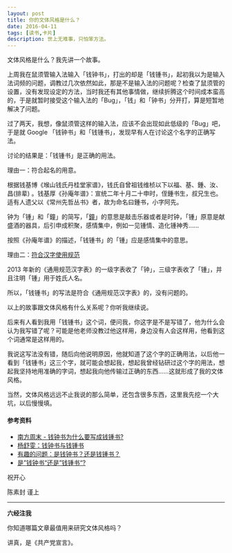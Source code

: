 ```yaml
---
layout: post
title: 你的文体风格是什么？
date: 2016-04-11
tags: [读书,卡片]
description: 世上无难事，只怕笨方法。
---
```



文体风格是什么？我先讲一个故事。

上周我在鼠须管输入法输入「钱钟书」，打出的却是「钱锺书」，起初我以为是输入法词频的问题，调教过几次依然如此，那是不是输入法的问题呢？检查了鼠须管的设置，没有发现设定的方法，当时我还有其他事情做，继续折腾这个时间成本蛮高的，于是就暂时接受这个输入法的「Bug」，「钱」和「钟书」分开打，算是短暂地解决了问题。

过了两天，我想，像鼠须管这样的输入法，应该不会出现如此低级的「Bug」吧，于是就 Google 「钱钟书」和「钱锺书」，发现早有人在讨论这个名字的正确写法。

讨论的结果是：「钱锺书」是正确的用法。

理由一：符合起名的用意。

根据钱基博《堠山钱氏丹桂堂家谱》，钱氏自曾祖钱维桢以下以福、基、鍾、汝、昌(排辈) 。钱基厚《孙庵年谱》：宣统二年十月二十申时，侄鍾书生，叔兄生也。适有人遗父以《常州先哲丛书》者，故为命名曰鍾书，小字阿先。

钟为「锺」和「鐘」的简写，「[鐘](https://www.wikiwand.com/zh/%E9%90%98)」的意思是敲击乐器或者是时钟，「锺」原意是献盛酒的器具，后引申成积聚，感情集中，例如一见锺情、造化锺神秀……

按照《孙庵年谱》的描述，「钱锺书」的「锺」应是感情集中的意思。

理由二：[符合汉字使用规范](https://www.wikiwand.com/zh/%E9%8C%A2%E9%8D%BE%E6%9B%B8)

2013 年新的《通用规范汉字表》的一级字表收了「钟」，三级字表收了「锺」，并且注明「锺」用于姓氏人名。

所以，「钱锺书」的写法是符合《通用规范汉字表》的，没有问题的。

以上的故事跟文体风格有什么关系呢？你听我继续说。

后来有人看到我用「钱锺书」这个词，便问我，你这字是不是写错了，他为什么会认为我写错了呢？可能是他老师没教过他这样用，身边没有人会这样用，他看到这个词通常是这样用的。

我说这写法没有错，随后向他说明原因，他就知道了这个字的正确用法，以后他一看到「钱锺书」这三个字，就可能会想起我，想起我曾经钻研过这个字的用法，想起我坚持地用准确的字词，想起我向他传输过正确的东西……这就形成了我的文体风格。

当然，文体风格远远不止我说的那么简单，还包含很多东西，这里我先挖一个大坑，以后慢慢填。

#### 参考资料

- [南方周末 - 钱钟书为什么要写成钱锺书?](http://www.infzm.com/content/57052)
- [杨舒雯：钱钟书与钱锺书](http://www.21ccom.net/articles/rwcq/article_2012090566961.html)
- [有趣的问题：是钱钟书？还是钱锺书？](http://www.wtoutiao.com/p/1e7EwXO.html)
- [是”钱钟书“还是”钱锺书“?](http://t.cn/RqJDS6A)


祝开心

陈素封 谨上

----

**六经注我**

你知道哪篇文章最值用来研究文体风格吗？

讲真，是《共产党宣言》。

